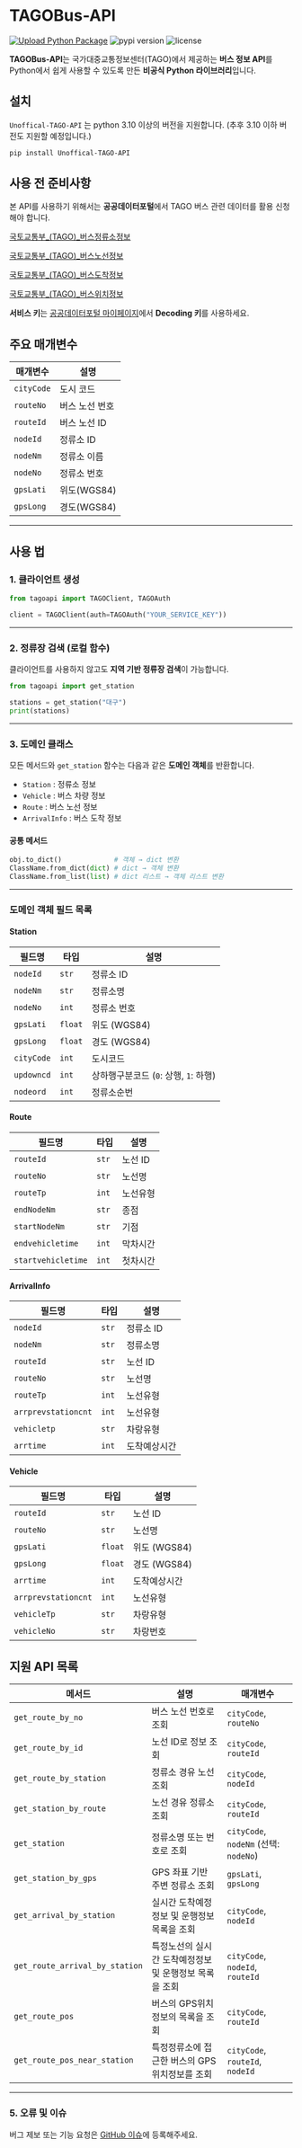 # TAGOBus-API
[![Upload Python Package](https://github.com/hyuntroll/TAGOBus-API/actions/workflows/python-publish.yml/badge.svg)](https://github.com/hyuntroll/TAGOBus-API/actions/workflows/python-publish.yml)
![pypi version](https://img.shields.io/pypi/v/Unoffical-Tago-API) ![license](https://img.shields.io/github/license/hyuntroll/TAGOBus-API)

**TAGOBus-API**는 국가대중교통정보센터(TAGO)에서 제공하는 **버스 정보 API**를 Python에서 쉽게 사용할 수 있도록 만든 **비공식 Python 라이브러리**입니다.



## 설치

`Unoffical-TAGO-API` 는 python 3.10 이상의 버전을 지원합니다. (추후 3.10 이하 버전도 지원할 예정입니다.)

```bash
pip install Unoffical-TAGO-API
```

## 사용 전 준비사항

본 API를 사용하기 위해서는 **공공데이터포털**에서 TAGO 버스 관련 데이터를 활용 신청해야 합니다.

[국토교통부_(TAGO)_버스정류소정보](https://www.data.go.kr/data/15098534/openapi.do)

[국토교통부_(TAGO)_버스노선정보](https://www.data.go.kr/data/15098529/openapi.do)

[국토교통부_(TAGO)_버스도착정보](https://www.data.go.kr/data/15098530/openapi.do)

[국토교통부_(TAGO)_버스위치정보](https://www.data.go.kr/data/15098533/openapi.do)

**서비스 키**는 [공공데이터포털 마이페이지](https://www.data.go.kr/iim/main/mypageMain.do)에서 **Decoding 키**를 사용하세요.


## 주요 매개변수

| 매개변수  | 설명 |
|-----------|------|
| `cityCode` | 도시 코드 |
| `routeNo`  | 버스 노선 번호 |
| `routeId`  | 버스 노선 ID |
| `nodeId`   | 정류소 ID |
| `nodeNm`   | 정류소 이름 |
| `nodeNo`   | 정류소 번호 |
| `gpsLati`  | 위도(WGS84) |
| `gpsLong`  | 경도(WGS84) |

---

## 사용 법

### 1. 클라이언트 생성

```python
from tagoapi import TAGOClient, TAGOAuth

client = TAGOClient(auth=TAGOAuth("YOUR_SERVICE_KEY"))
```
---

### 2. 정류장 검색 (로컬 함수)
클라이언트를 사용하지 않고도 **지역 기반 정류장 검색**이 가능합니다.

```python
from tagoapi import get_station

stations = get_station("대구")
print(stations)
```

---

### 3. 도메인 클래스

모든 메서드와 `get_station` 함수는 다음과 같은 **도메인 객체**를 반환합니다.

- `Station` : 정류소 정보  
- `Vehicle` : 버스 차량 정보  
- `Route` : 버스 노선 정보  
- `ArrivalInfo` : 버스 도착 정보

#### 공통 메서드
~~~python
obj.to_dict()             # 객체 → dict 변환
ClassName.from_dict(dict) # dict → 객체 변환
ClassName.from_list(list) # dict 리스트 → 객체 리스트 변환
~~~

---

### 도메인 객체 필드 목록

#### **Station**
| 필드명 | 타입 | 설명 |
|--------|------|------|
| `nodeId` | `str` | 정류소 ID |
| `nodeNm` | `str` | 정류소명 |
| `nodeNo` | `int` | 정류소 번호 |
| `gpsLati` | `float` | 위도 (WGS84) |
| `gpsLong` | `float` | 경도 (WGS84) |
| `cityCode` | `int` | 도시코드 |
| `updowncd` | `int` | 상하행구분코드 (`0`: 상행, `1`: 하행) |
| `nodeord` | `int` | 정류소순번 |

#### **Route**
| 필드명 | 타입 | 설명 |
|--------|------|------|
| `routeId` | `str` | 노선 ID |
| `routeNo` | `str` | 노선명 |
| `routeTp` | `int` | 노선유형 |
| `endNodeNm` | `str` | 종점 |
| `startNodeNm` | `str` | 기점 |
| `endvehicletime` | `int` | 막차시간 |
| `startvehicletime` | `int` | 첫차시간 |

#### **ArrivalInfo**
| 필드명 | 타입 | 설명 |
|--------|------|------|
| `nodeId` | `str` | 정류소 ID |
| `nodeNm` | `str` | 정류소명 |
| `routeId` | `str` | 노선 ID |
| `routeNo` | `str` | 노선명 |
| `routeTp` | `int` | 노선유형 |
| `arrprevstationcnt` | `int` | 노선유형 |
| `vehicletp` | `str` | 차랑유형 |
| `arrtime` | `int` | 도착예상시간 |

#### **Vehicle**
| 필드명 | 타입 | 설명 |
|--------|------|------|
| `routeId` | `str` | 노선 ID |
| `routeNo` | `str` | 노선명 |
| `gpsLati` | `float` | 위도 (WGS84) |
| `gpsLong` | `float` | 경도 (WGS84) |
| `arrtime` | `int` | 도착예상시간 |
| `arrprevstationcnt` | `int` | 노선유형 |
| `vehicleTp` | `str` | 차랑유형 |
| `vehicleNo` | `str` | 차랑번호 |



## 지원 API 목록

| 메서드 | 설명 | 매개변수 |
|--------|------|----------|
| `get_route_by_no` | 버스 노선 번호로 조회 | `cityCode`, `routeNo` |
| `get_route_by_id` | 노선 ID로 정보 조회 | `cityCode`, `routeId` |
| `get_route_by_station` | 정류소 경유 노선 조회 | `cityCode`, `nodeId` |
| `get_station_by_route` | 노선 경유 정류소 조회 | `cityCode`, `routeId` |
| `get_station` | 정류소명 또는 번호로 조회 | `cityCode`, `nodeNm` (선택: `nodeNo`) |
| `get_station_by_gps` | GPS 좌표 기반 주변 정류소 조회 | `gpsLati`, `gpsLong` |
| `get_arrival_by_station` | 실시간 도착예정정보 및 운행정보 목록을 조회 | `cityCode`, `nodeId` |
| `get_route_arrival_by_station` | 특정노선의 실시간 도착예정정보 및 운행정보 목록을 조회 | `cityCode`, `nodeId`, `routeId` |
| `get_route_pos` | 버스의 GPS위치정보의 목록을 조회 | `cityCode`, `routeId` |
| `get_route_pos_near_station` | 특정정류소에 접근한 버스의 GPS위치정보를 조회 | `cityCode`, `routeId`, `nodeId` |

---
### 5. 오류 및 이슈
버그 제보 또는 기능 요청은 [GitHub 이슈](https://github.com/hyuntroll/TAGOBus-API/issues)에 등록해주세요.